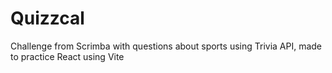 # Quizzcal
Challenge from Scrimba with questions about sports using Trivia API, made to practice React using Vite